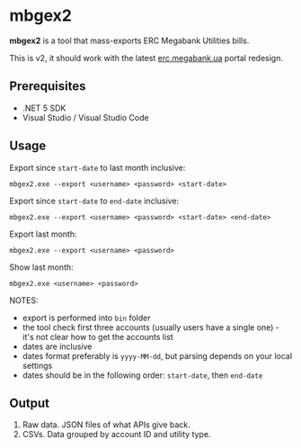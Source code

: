 # mbgex2

**mbgex2** is a tool that mass-exports ERC Megabank Utilities bills.

This is v2, it should work with the latest [erc.megabank.ua](erc.megabank.ua) portal redesign.

## Prerequisites

- .NET 5 SDK
- Visual Studio / Visual Studio Code

## Usage

Export since `start-date` to last month inclusive:
```
mbgex2.exe --export <username> <password> <start-date>
```

Export since `start-date` to `end-date` inclusive:
```
mbgex2.exe --export <username> <password> <start-date> <end-date>
```

Export last month:
```
mbgex2.exe --export <username> <password>
```

Show last month:
```
mbgex2.exe <username> <password>
```

NOTES:
- export is performed into `bin` folder
- the tool check first three accounts (usually users have a single one) - it's not clear how to get the accounts list
- dates are inclusive
- dates format preferably is `yyyy-MM-dd`, but parsing depends on your local settings
- dates should be in the following order: `start-date`, then `end-date`

## Output

1. Raw data. JSON files of what APIs give back.
2. CSVs. Data grouped by account ID and utility type.